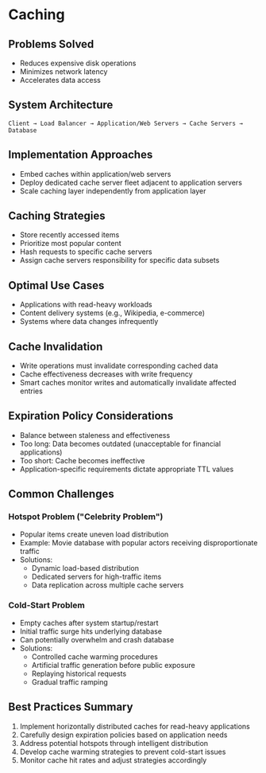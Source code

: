 # Caching

## Problems Solved
- Reduces expensive disk operations
- Minimizes network latency
- Accelerates data access

## System Architecture
```
Client → Load Balancer → Application/Web Servers → Cache Servers → Database
```

## Implementation Approaches
- Embed caches within application/web servers
- Deploy dedicated cache server fleet adjacent to application servers
- Scale caching layer independently from application layer

## Caching Strategies
- Store recently accessed items
- Prioritize most popular content
- Hash requests to specific cache servers
- Assign cache servers responsibility for specific data subsets

## Optimal Use Cases
- Applications with read-heavy workloads
- Content delivery systems (e.g., Wikipedia, e-commerce)
- Systems where data changes infrequently

## Cache Invalidation
- Write operations must invalidate corresponding cached data
- Cache effectiveness decreases with write frequency
- Smart caches monitor writes and automatically invalidate affected entries

## Expiration Policy Considerations
- Balance between staleness and effectiveness
- Too long: Data becomes outdated (unacceptable for financial applications)
- Too short: Cache becomes ineffective
- Application-specific requirements dictate appropriate TTL values

## Common Challenges

### Hotspot Problem ("Celebrity Problem")
- Popular items create uneven load distribution
- Example: Movie database with popular actors receiving disproportionate traffic
- Solutions:
  - Dynamic load-based distribution
  - Dedicated servers for high-traffic items
  - Data replication across multiple cache servers

### Cold-Start Problem
- Empty caches after system startup/restart
- Initial traffic surge hits underlying database
- Can potentially overwhelm and crash database
- Solutions:
  - Controlled cache warming procedures
  - Artificial traffic generation before public exposure
  - Replaying historical requests
  - Gradual traffic ramping

## Best Practices Summary
1. Implement horizontally distributed caches for read-heavy applications
2. Carefully design expiration policies based on application needs
3. Address potential hotspots through intelligent distribution
4. Develop cache warming strategies to prevent cold-start issues
5. Monitor cache hit rates and adjust strategies accordingly
